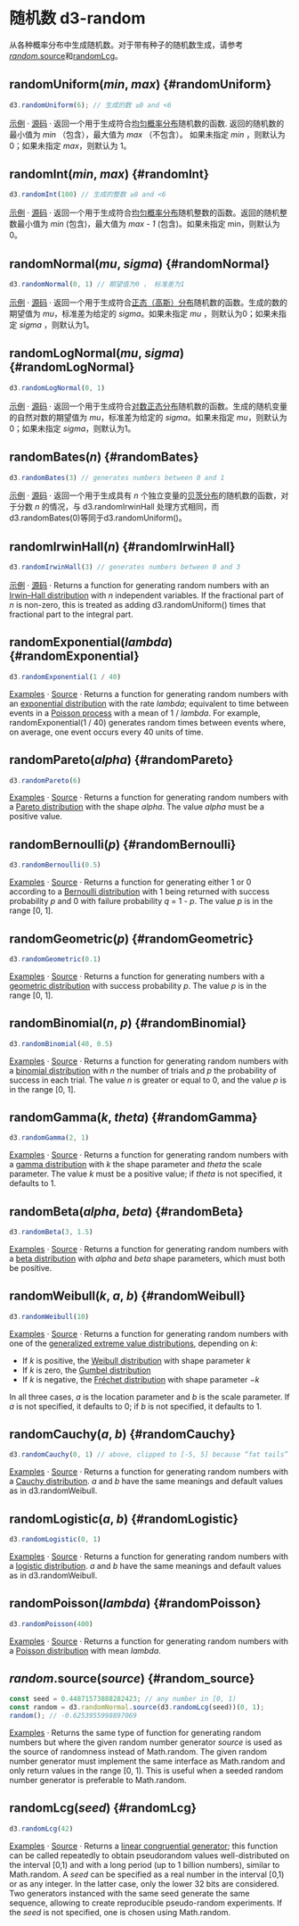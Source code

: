 <script setup>

import * as Plot from "@observablehq/plot";
import * as d3 from "d3";
import PlotRender from "../components/PlotRender.js";

</script>

# 随机数 d3-random

从各种概率分布中生成随机数。对于带有种子的随机数生成，请参考[_random_.source](#random_source)和[randomLcg](#randomLcg)。

## randomUniform(_min_, _max_) {#randomUniform}

<PlotRender :options='{
  height: 120,
  nice: true,
  marks: [
    Plot.dotX(Array.from({length: 1000}, d3.randomUniform.source(d3.randomLcg(42))(6)), Plot.dodgeY({r: 2, fill: "currentColor"}))
  ]
}' />

```js
d3.randomUniform(6); // 生成的数 ≥0 and <6
```

[示例](https://observablehq.com/@d3/d3-random#uniform) · [源码](https://github.com/d3/d3-random/blob/main/src/uniform.js) · 返回一个用于生成符合[均匀概率分布](<https://en.wikipedia.org/wiki/Uniform_distribution_(continuous)>)随机数的函数. 返回的随机数的最小值为 *min* （包含），最大值为 *max* （不包含）。 如果未指定 *min* ，则默认为 0；如果未指定 *max*，则默认为 1。

## randomInt(*min*, *max*) {#randomInt}

<PlotRender :options='{
  height: 120,
  nice: true,
  marks: [
    Plot.dotX(Array.from({length: 1000}, d3.randomInt.source(d3.randomLcg(42))(100)), Plot.dodgeY({r: 2, fill: "currentColor"}))
  ]
}' />

```js
d3.randomInt(100) // 生成的整数 ≥0 and <6
```

[示例](https://observablehq.com/@d3/d3-random#int) · [源码](https://github.com/d3/d3-random/blob/main/src/int.js) · 返回一个用于生成符合[均匀概率分布](https://en.wikipedia.org/wiki/Uniform_distribution_\(continuous\))随机整数的函数。返回的随机整数最小值为 *min* (包含)，最大值为 *max - 1*  (包含)。如果未指定 min，则默认为 0。

## randomNormal(*mu*, *sigma*) {#randomNormal}

<PlotRender defer :options='{
  height: 240,
  nice: true,
  marks: [
    Plot.dotX(Array.from({length: 1000}, d3.randomNormal.source(d3.randomLcg(42))(0, 1)), Plot.dodgeY({r: 2, fill: "currentColor"}))
  ]
}' />

```js
d3.randomNormal(0, 1) // 期望值为0 ， 标准差为1
```

[示例](https://observablehq.com/@d3/d3-random#normal) · [源码](https://github.com/d3/d3-random/blob/main/src/normal.js) · 返回一个用于生成符合[正态（高斯）分布](https://en.wikipedia.org/wiki/Normal_distribution)随机数的函数。生成的数的期望值为 *mu*，标准差为给定的 *sigma*。如果未指定 *mu* ，则默认为0；如果未指定 *sigma* ，则默认为1。


## randomLogNormal(*mu*, *sigma*) {#randomLogNormal}

<PlotRender defer :options='{
  height: 240,
  nice: true,
  marks: [
    Plot.dotX(Array.from({length: 400}, d3.randomLogNormal.source(d3.randomLcg(36))(0, 1)), Plot.dodgeY({r: 2, fill: "currentColor"}))
  ]
}' />

```js
d3.randomLogNormal(0, 1)
```

[示例](https://observablehq.com/@d3/d3-random#logNormal) · [源码](https://github.com/d3/d3-random/blob/main/src/logNormal.js) · 返回一个用于生成符合[对数正态分布](https://en.wikipedia.org/wiki/Log-normal_distribution)随机数的函数。生成的随机变量的自然对数的期望值为 *mu*，标准差为给定的 *sigma*。如果未指定 *mu*，则默认为0；如果未指定 *sigma*，则默认为1。

## randomBates(*n*) {#randomBates}

<PlotRender defer :options='{
  height: 180,
  nice: true,
  marks: [
    Plot.dotX(Array.from({length: 1000}, d3.randomBates.source(d3.randomLcg(36))(3)), Plot.dodgeY({r: 2, fill: "currentColor"}))
  ]
}' />

```js
d3.randomBates(3) // generates numbers between 0 and 1
```

[示例](https://observablehq.com/@d3/d3-random#bates) · [源码](https://github.com/d3/d3-random/blob/main/src/bates.js) · 返回一个用于生成具有 *n* 个独立变量的[贝茨分布](https://en.wikipedia.org/wiki/Bates_distribution)的随机数的函数，对于分数 *n* 的情况，与 d3.randomIrwinHall 处理方式相同，而d3.randomBates(0)等同于d3.randomUniform()。

## randomIrwinHall(*n*) {#randomIrwinHall}

<PlotRender defer :options='{
  height: 180,
  nice: true,
  marks: [
    Plot.dotX(Array.from({length: 1000}, d3.randomIrwinHall.source(d3.randomLcg(36))(3)), Plot.dodgeY({r: 2, fill: "currentColor"}))
  ]
}' />

```js
d3.randomIrwinHall(3) // generates numbers between 0 and 3
```

[示例](https://observablehq.com/@d3/d3-random#irwinHall) · [源码](https://github.com/d3/d3-random/blob/main/src/irwinHall.js) · Returns a function for generating random numbers with an [Irwin–Hall distribution](https://en.wikipedia.org/wiki/Irwin–Hall_distribution) with *n* independent variables. If the fractional part of *n* is non-zero, this is treated as adding d3.randomUniform() times that fractional part to the integral part.

## randomExponential(*lambda*) {#randomExponential}

<PlotRender defer :options='{
  height: 190,
  nice: true,
  marks: [
    Plot.dotX(Array.from({length: 600}, d3.randomExponential.source(d3.randomLcg(36))(1 / 40)), Plot.dodgeY({r: 2, fill: "currentColor"}))
  ]
}' />

```js
d3.randomExponential(1 / 40)
```

[Examples](https://observablehq.com/@d3/d3-random#exponential) · [Source](https://github.com/d3/d3-random/blob/main/src/exponential.js) · Returns a function for generating random numbers with an [exponential distribution](https://en.wikipedia.org/wiki/Exponential_distribution) with the rate *lambda*; equivalent to time between events in a [Poisson process](https://en.wikipedia.org/wiki/Poisson_point_process) with a mean of 1 / *lambda*. For example, randomExponential(1 / 40) generates random times between events where, on average, one event occurs every 40 units of time.

## randomPareto(*alpha*) {#randomPareto}

<PlotRender defer :options='{
  height: 210,
  nice: true,
  marks: [
    Plot.dotX(Array.from({length: 400}, d3.randomPareto.source(d3.randomLcg(36))(6)), Plot.dodgeY({r: 2, fill: "currentColor"}))
  ]
}' />

```js
d3.randomPareto(6)
```

[Examples](https://observablehq.com/@d3/d3-random#pareto) · [Source](https://github.com/d3/d3-random/blob/main/src/pareto.js) · Returns a function for generating random numbers with a [Pareto distribution](https://en.wikipedia.org/wiki/Pareto_distribution) with the shape *alpha*. The value *alpha* must be a positive value.

## randomBernoulli(*p*) {#randomBernoulli}

<PlotRender defer :options='{
  height: 120,
  nice: true,
  width: 60,
  x: {ticks: 1},
  marks: [
    Plot.dotX(Array.from({length: 34}, d3.randomBernoulli.source(d3.randomLcg(36))(0.5)), Plot.dodgeY({r: 2, fill: "currentColor"}))
  ]
}' />

```js
d3.randomBernoulli(0.5)
```

[Examples](https://observablehq.com/@d3/d3-random#bernoulli) · [Source](https://github.com/d3/d3-random/blob/main/src/bernoulli.js) · Returns a function for generating either 1 or 0 according to a [Bernoulli distribution](https://en.wikipedia.org/wiki/Binomial_distribution) with 1 being returned with success probability *p* and 0 with failure probability *q* = 1 - *p*. The value *p* is in the range [0, 1].

## randomGeometric(*p*) {#randomGeometric}

<PlotRender defer :options='{
  height: 240,
  nice: true,
  marks: [
    Plot.dotX(Array.from({length: 400}, d3.randomGeometric.source(d3.randomLcg(36))(0.1)), Plot.dodgeY({r: 2, fill: "currentColor"}))
  ]
}' />

```js
d3.randomGeometric(0.1)
```

[Examples](https://observablehq.com/@d3/d3-random#geometric) · [Source](https://github.com/d3/d3-random/blob/main/src/geometric.js) · Returns a function for generating numbers with a [geometric distribution](https://en.wikipedia.org/wiki/Geometric_distribution) with success probability *p*. The value *p* is in the range [0, 1].

## randomBinomial(*n*, *p*) {#randomBinomial}

<PlotRender defer :options='{
  height: 240,
  x: {domain: [0, 40]},
  marks: [
    Plot.dotX(Array.from({length: 300}, d3.randomBinomial.source(d3.randomLcg(36))(40, 0.5)), Plot.dodgeY({r: 2, fill: "currentColor"}))
  ]
}' />

```js
d3.randomBinomial(40, 0.5)
```

[Examples](https://observablehq.com/@d3/d3-random#binomial) · [Source](https://github.com/d3/d3-random/blob/main/src/binomial.js) · Returns a function for generating random numbers with a [binomial distribution](https://en.wikipedia.org/wiki/Binomial_distribution) with *n* the number of trials and *p* the probability of success in each trial. The value *n* is greater or equal to 0, and the value *p* is in the range [0, 1].

## randomGamma(*k*, *theta*) {#randomGamma}

<PlotRender defer :options='{
  height: 200,
  nice: true,
  marks: [
    Plot.dotX(Array.from({length: 1000}, d3.randomGamma.source(d3.randomLcg(36))(2, 1)), Plot.dodgeY({r: 2, fill: "currentColor"}))
  ]
}' />

```js
d3.randomGamma(2, 1)
```

[Examples](https://observablehq.com/@parcly-taxel/the-gamma-and-beta-distributions) · [Source](https://github.com/d3/d3-random/blob/main/src/gamma.js) · Returns a function for generating random numbers with a [gamma distribution](https://en.wikipedia.org/wiki/Gamma_distribution) with *k* the shape parameter and *theta* the scale parameter. The value *k* must be a positive value; if *theta* is not specified, it defaults to 1.

## randomBeta(*alpha*, *beta*) {#randomBeta}

<PlotRender defer :options='{
  height: 160,
  nice: true,
  marks: [
    Plot.dotX(Array.from({length: 1000}, d3.randomBeta.source(d3.randomLcg(36))(3, 1.5)), Plot.dodgeY({r: 2, fill: "currentColor"}))
  ]
}' />

```js
d3.randomBeta(3, 1.5)
```

[Examples](https://observablehq.com/@parcly-taxel/the-gamma-and-beta-distributions) · [Source](https://github.com/d3/d3-random/blob/main/src/beta.js) · Returns a function for generating random numbers with a [beta distribution](https://en.wikipedia.org/wiki/Beta_distribution) with *alpha* and *beta* shape parameters, which must both be positive.

## randomWeibull(*k*, *a*, *b*) {#randomWeibull}

<PlotRender defer :options='{
  height: 200,
  nice: true,
  marks: [
    Plot.dotX(Array.from({length: 1000}, d3.randomWeibull.source(d3.randomLcg(36))(10)), Plot.dodgeY({r: 2, fill: "currentColor"}))
  ]
}' />

```js
d3.randomWeibull(10)
```

[Examples](https://observablehq.com/@parcly-taxel/frechet-gumbel-weibull) · [Source](https://github.com/d3/d3-random/blob/main/src/weibull.js) · Returns a function for generating random numbers with one of the [generalized extreme value distributions](https://en.wikipedia.org/wiki/Generalized_extreme_value_distribution), depending on *k*:

* If *k* is positive, the [Weibull distribution](https://en.wikipedia.org/wiki/Weibull_distribution) with shape parameter *k*
* If *k* is zero, the [Gumbel distribution](https://en.wikipedia.org/wiki/Gumbel_distribution)
* If *k* is negative, the [Fréchet distribution](https://en.wikipedia.org/wiki/Fréchet_distribution) with shape parameter −*k*

In all three cases, *a* is the location parameter and *b* is the scale parameter. If *a* is not specified, it defaults to 0; if *b* is not specified, it defaults to 1.

## randomCauchy(*a*, *b*) {#randomCauchy}

<PlotRender defer :options='{
  height: 200,
  nice: true,
  x: {domain: [-5, 5]},
  marks: [
    Plot.dotX(Array.from({length: 1000}, d3.randomCauchy.source(d3.randomLcg(36))(0, 1)), Plot.dodgeY({clip: true, r: 2, fill: "currentColor"}))
  ]
}' />

```js
d3.randomCauchy(0, 1) // above, clipped to [-5, 5] because “fat tails”
```

[Examples](https://observablehq.com/@parcly-taxel/cauchy-and-logistic-distributions) · [Source](https://github.com/d3/d3-random/blob/main/src/cauchy.js) · Returns a function for generating random numbers with a [Cauchy distribution](https://en.wikipedia.org/wiki/Cauchy_distribution). *a* and *b* have the same meanings and default values as in d3.randomWeibull.

## randomLogistic(*a*, *b*) {#randomLogistic}

<PlotRender defer :options='{
  height: 300,
  nice: true,
  marks: [
    Plot.dotX(Array.from({length: 1000}, d3.randomLogistic.source(d3.randomLcg(36))(0, 1)), Plot.dodgeY({clip: true, r: 2, fill: "currentColor"}))
  ]
}' />

```js
d3.randomLogistic(0, 1)
```

[Examples](https://observablehq.com/@parcly-taxel/cauchy-and-logistic-distributions) · [Source](https://github.com/d3/d3-random/blob/main/src/logistic.js) · Returns a function for generating random numbers with a [logistic distribution](https://en.wikipedia.org/wiki/Logistic_distribution). *a* and *b* have the same meanings and default values as in d3.randomWeibull.

## randomPoisson(*lambda*) {#randomPoisson}

<PlotRender defer :options='{
  height: 150,
  nice: true,
  marks: [
    Plot.dotX(Array.from({length: 1000}, d3.randomPoisson.source(d3.randomLcg(36))(400)), Plot.dodgeY({clip: true, r: 2, fill: "currentColor"}))
  ]
}' />

```js
d3.randomPoisson(400)
```

[Examples](https://observablehq.com/@parcly-taxel/the-poisson-distribution) · [Source](https://github.com/d3/d3-random/blob/main/src/poisson.js) · Returns a function for generating random numbers with a [Poisson distribution](https://en.wikipedia.org/wiki/Poisson_distribution) with mean *lambda*.

## *random*.source(*source*) {#random_source}

```js
const seed = 0.44871573888282423; // any number in [0, 1)
const random = d3.randomNormal.source(d3.randomLcg(seed))(0, 1);
random(); // -0.6253955998897069
```

[Examples](https://observablehq.com/@d3/random-source) · Returns the same type of function for generating random numbers but where the given random number generator *source* is used as the source of randomness instead of Math.random. The given random number generator must implement the same interface as Math.random and only return values in the range [0, 1). This is useful when a seeded random number generator is preferable to Math.random.

## randomLcg(*seed*) {#randomLcg}

<PlotRender defer :options='{
  height: 120,
  nice: true,
  marks: [
    Plot.dotX(Array.from({length: 1000}, d3.randomLcg(36)), Plot.dodgeY({clip: true, r: 2, fill: "currentColor"}))
  ]
}' />

```js
d3.randomLcg(42)
```

[Examples](https://observablehq.com/@d3/d3-randomlcg) · [Source](https://github.com/d3/d3-random/blob/main/src/lcg.js) · Returns a [linear congruential generator](https://en.wikipedia.org/wiki/Linear_congruential_generator); this function can be called repeatedly to obtain pseudorandom values well-distributed on the interval [0,1) and with a long period (up to 1 billion numbers), similar to Math.random. A *seed* can be specified as a real number in the interval [0,1) or as any integer. In the latter case, only the lower 32 bits are considered. Two generators instanced with the same seed generate the same sequence, allowing to create reproducible pseudo-random experiments. If the *seed* is not specified, one is chosen using Math.random.
